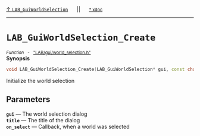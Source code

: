 [&#8593; `LAB_GuiWorldSelection`](LAB--gui--lab_guiworldselection.md)&nbsp;&nbsp;&nbsp;&nbsp;&nbsp;&nbsp;||&nbsp;&nbsp;&nbsp;&nbsp;&nbsp;&nbsp;<small>[\* xdoc](../xdoc/LAB/gui.xmd#L358)</small>
***

# `LAB_GuiWorldSelection_Create`
<small>*Function* &nbsp; - &nbsp; ["LAB/gui/world_selection.h"](../include/LAB/gui/world_selection.h)</small>  
**Synopsis**

```cpp
void LAB_GuiWorldSelection_Create(LAB_GuiWorldSelection* gui, const char* title, LAB_WorldSelectProc on_select)
```

Initialize the world selection

## Parameters
**`gui`** &#8213; The world selection dialog  
**`title`** &#8213; The title of the dialog  
**`on_select`** &#8213; Callback, when a world was selected  
